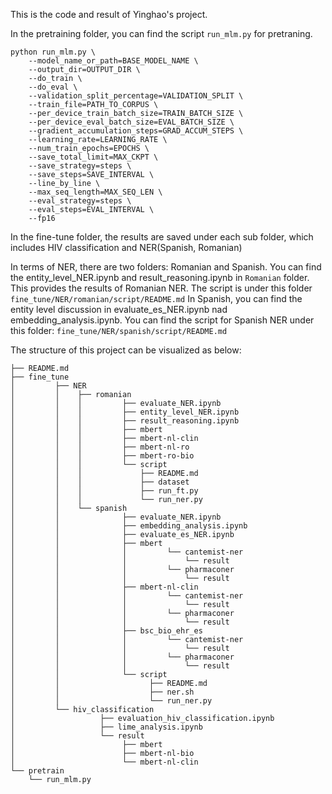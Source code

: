 This is the code and result of Yinghao's project.

In the pretraining folder, you can find the script `run_mlm.py` for pretraning. 
```
python run_mlm.py \
    --model_name_or_path=BASE_MODEL_NAME \
    --output_dir=OUTPUT_DIR \
    --do_train \
    --do_eval \
    --validation_split_percentage=VALIDATION_SPLIT \
    --train_file=PATH_TO_CORPUS \
    --per_device_train_batch_size=TRAIN_BATCH_SIZE \
    --per_device_eval_batch_size=EVAL_BATCH_SIZE \
    --gradient_accumulation_steps=GRAD_ACCUM_STEPS \
    --learning_rate=LEARNING_RATE \
    --num_train_epochs=EPOCHS \
    --save_total_limit=MAX_CKPT \
    --save_strategy=steps \
    --save_steps=SAVE_INTERVAL \
    --line_by_line \
    --max_seq_length=MAX_SEQ_LEN \
    --eval_strategy=steps \
    --eval_steps=EVAL_INTERVAL \
    --fp16
```

In the fine-tune folder, the results are saved under each sub folder, which includes HIV classification and NER(Spanish, Romanian)

In terms of NER, there are two folders: Romanian and Spanish. You can find the entity_level_NER.ipynb and result_reasoning.ipynb in `Romanian` folder. This provides the results of Romanian NER. The script is under this folder `fine_tune/NER/romanian/script/README.md`
In Spanish, you can find the entity level discussion in evaluate_es_NER.ipynb nad embedding_analysis.ipynb. You can find the script for Spanish NER under this folder: `fine_tune/NER/spanish/script/README.md`



The structure of this project can be visualized as below:
```
├── README.md
├── fine_tune
│         ├── NER
│         │    ├── romanian
│         │    │         ├── evaluate_NER.ipynb
│         │    │         ├── entity_level_NER.ipynb
│         │    │         ├── result_reasoning.ipynb
│         │    │         ├── mbert
│         │    │         ├── mbert-nl-clin
│         │    │         ├── mbert-nl-ro
│         │    │         ├── mbert-ro-bio
│         │    │         └── script
│         │    │             ├── README.md
│         │    │             ├── dataset
│         │    │             ├── run_ft.py
│         │    │             └── run_ner.py
│         │    └── spanish
│         │              ├── evaluate_NER.ipynb
│         │              ├── embedding_analysis.ipynb
│         │              ├── evaluate_es_NER.ipynb
│         │              ├── mbert
│         │              │         └── cantemist-ner
│         │              │             └── result
│         │              │         └── pharmaconer
│         │              │             └── result
│         │              ├── mbert-nl-clin
│         │              │         └── cantemist-ner
│         │              │             └── result
│         │              │         └── pharmaconer
│         │              │             └── result
│         │              ├── bsc_bio_ehr_es
│         │              │         └── cantemist-ner
│         │              │             └── result
│         │              │         └── pharmaconer
│         │              │             └── result
│         │              └── script
│         │                    ├── README.md
│         │                    ├── ner.sh
│         │                    └── run_ner.py
│         └── hiv_classification               
│                   ├── evaluation_hiv_classification.ipynb
│                   ├── lime_analysis.ipynb
│                   └── result                     
│                        ├── mbert
│                        ├── mbert-nl-bio
│                        └── mbert-nl-clin
└── pretrain
    └── run_mlm.py
        
```
